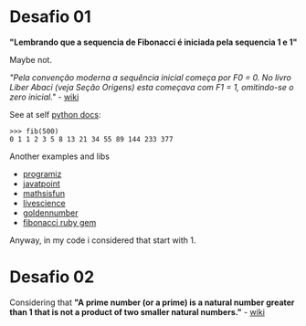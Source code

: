 # Desafio 01

**"Lembrando que a sequencia de Fibonacci é iniciada pela sequencia 1 e 1"**

Maybe not.

*"Pela convenção moderna a sequência inicial começa por F0 = 0. No livro Liber Abaci (veja Seção Origens) esta começava com F1 = 1, omitindo-se o zero inicial."* - [wiki](https://pt.wikipedia.org/wiki/Sequência_de_Fibonacci)

See at self [python docs](https://docs.python.org/3/tutorial/modules.html):

```
>>> fib(500)
0 1 1 2 3 5 8 13 21 34 55 89 144 233 377
```

Another examples and libs

* [programiz](https://www.programiz.com/c-programming/examples/fibonacci-series)
* [javatpoint](https://www.javatpoint.com/fibonacci-series-in-c)
* [mathsisfun](https://www.mathsisfun.com/numbers/fibonacci-sequence.html)
* [livescience](https://www.livescience.com/37470-fibonacci-sequence.html)
* [goldennumber](https://www.goldennumber.net/fibonacci-series/)
* [fibonacci ruby gem](https://github.com/chaitanyav/fibonacci)

Anyway, in my code i considered that start with 1.

# Desafio 02

Considering that **"A prime number (or a prime) is a natural number greater than 1 that is not a product of two smaller natural numbers."** - [wiki](https://en.wikipedia.org/wiki/Prime_number)

